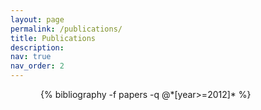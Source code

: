 ```yaml
---
layout: page
permalink: /publications/
title: Publications
description: 
nav: true
nav_order: 2
---
```

<div class="publications">
  {% bibliography -f papers -q @*[year>=2012]* %}
</div>

<style>
/* Publications Container */
.publications {
  padding-left: 3rem;
}

/* Year Section */
.year-section {
  margin-bottom: 3rem;
  position: relative;
}

.year {
  font-size: 2rem;
  color: #1976d2;
  margin-bottom: 1.5rem;
  padding-bottom: 0.5rem;
  border-bottom: 2px solid #1976d2;
}

/* Publication Entries */
.publications-container {
  display: grid;
  gap: 1.5rem;
  counter-reset: paper-counter;
}

.entry {
  background: white;
  padding: 2rem;
  border-radius: 12px;
  box-shadow: 0 2px 4px rgba(0,0,0,0.06);
  transition: all 0.3s ease;
  display: grid;
  grid-template-columns: 1fr;
  gap: 1rem;
  border: 1px solid #eee;
  position: relative;
  counter-increment: paper-counter;
}

.entry::before {
  content: "[" counter(paper-counter) "]";
  position: absolute;
  left: -3rem;
  top: 2rem;
  color: #1976d2;
  font-weight: 500;
}

.entry:hover {
  box-shadow: 0 4px 12px rgba(0,0,0,0.1);
  transform: translateY(-2px);
}

.entry .title {
  font-size: 1.2rem;
  font-weight: 600;
  color: #2c3e50;
  line-height: 1.4;
  margin: 0;
}

.entry .title a {
  color: inherit;
  text-decoration: none;
}

.entry .title a:hover {
  color: #1976d2;
}

.entry .author {
  color: #666;
  font-size: 0.95rem;
}

.entry .author em {
  color: #1976d2;
  font-style: normal;
  font-weight: 500;
}

.entry .periodical {
  color: #2c3e50;
  font-style: italic;
  font-size: 0.95rem;
  border-left: 3px solid #1976d2;
  padding-left: 1rem;
  margin: 0.5rem 0;
}

.entry-footer {
  display: flex;
  justify-content: space-between;
  align-items: center;
  margin-top: 0.5rem;
  padding-top: 1rem;
  border-top: 1px solid #eee;
}

.entry .links {
  display: flex;
  gap: 0.5rem;
  flex-wrap: wrap;
}

.entry .links .btn {
  font-size: 0.8rem;
  padding: 0.2rem 0.8rem;
  border-radius: 4px;
  background-color: white;
  color: #1976d2;
  border: 1px solid #1976d2;
  transition: all 0.2s ease;
}

.entry .links .btn:hover {
  background-color: #1976d2;
  color: white;
}

.entry .links .btn.pdf {
  color: #dc3545;
  border-color: #dc3545;
}

.entry .links .btn.pdf:hover {
  background-color: #dc3545;
  color: white;
}

.entry .links .btn.code {
  color: #28a745;
  border-color: #28a745;
}

.entry .links .btn.code:hover {
  background-color: #28a745;
  color: white;
}

@media (max-width: 768px) {
  .publications {
    padding-left: 2rem;
  }

  .entry {
    padding: 1.5rem;
  }
  
  .entry::before {
    left: -2.5rem;
    top: 1.5rem;
  }
  
  .entry-footer {
    flex-direction: column;
    gap: 1rem;
    align-items: flex-start;
  }
  
  .entry .links {
    width: 100%;
    justify-content: flex-start;
  }
}
</style>

